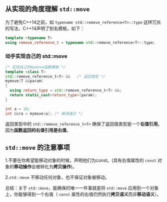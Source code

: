 ## 从实现的角度理解 `std::move`
 为了避免C++14之前，如 `typename std::remove_reference<T>::type` 这样冗长的写法，C++14声明了别名模板，如下：

```C++
template <typename T>
using remove_reference_t = typename std::remove_reference<T>::type;
```

### 动手实现自己的 std::move

```C++
/* 实现自己的mymove函数模板 */
template <class T>
std::remove_reference_t<T> &&   /* 返回类型 */
mymove(T &&param)
{
  using return_type = std::remove_reference_t<T> &&;
  return static_cast<return_type>(param);
}

int a = 10;
int &&ra = mymove(a); /* 编译通过 */
```
返回类型中的 `std::remove_reference_t<T>` 确保了返回值类型是一个**右值引用**。因为**函数返回的右值引用是右值**。



## `std::move` 的注意事项
1.不要在你希望能移动对象的时候，声明他们为const。(具有右值属性的 `const` 对象的**移动操作**会被转化为**拷贝操作**)。

2.`std::move` 不移动任何对象，也不保证对象被移动。

总结：关于 `std::move`，能确保的唯一一件事就是将 `std::move` 应用到一个对象上，你能够得到一个右值（ `const` 属性的右值仍然执行**拷贝语义**而非**移动语义**）。